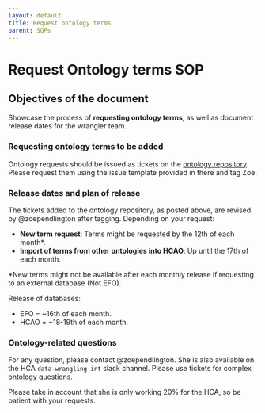 ```yaml
---
layout: default
title: Request ontology terms
parent: SOPs
---
```


# Request Ontology terms SOP

## Objectives of the document
Showcase the process of **requesting ontology terms**, as well as document release dates for the wrangler team.

### Requesting ontology terms to be added
Ontology requests should be issued as tickets on the [ontology repository](https://github.com/HumanCellAtlas/ontology). Please request them using the issue template provided in there and tag Zoe.

### Release dates and plan of release
The tickets added to the ontology repository, as posted above, are revised by @zoependlington after tagging. Depending on your request:

- **New term request**: Terms might be requested by the 12th of each month*.
- **Import of terms from other ontologies into HCAO**: Up until the 17th of each month.

*New terms might not be available after each monthly release if requesting to an external database (Not EFO).

Release of databases:
- EFO = ~16th of each month.
- HCAO = ~18-19th of each month.

### Ontology-related questions
For any question, please contact @zoependlington. She is also available on the HCA `data-wrangling-int` slack channel. Please use tickets for complex ontology questions.

Please take in account that she is only working 20% for the HCA, so be patient with your requests.
